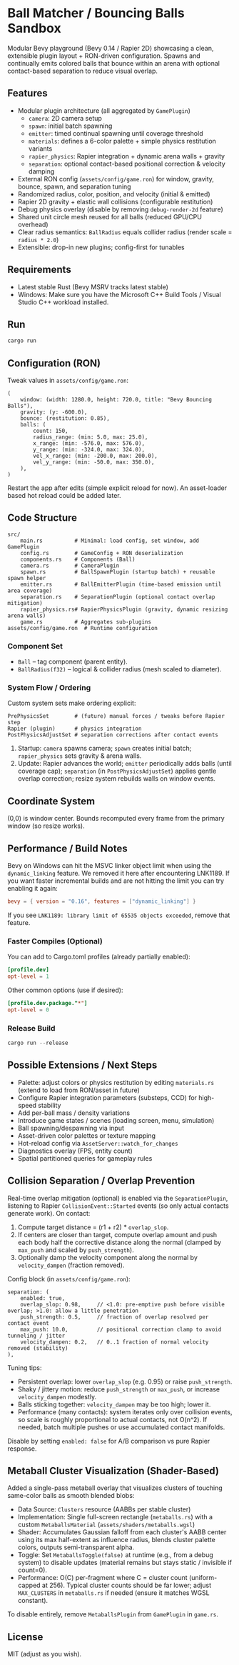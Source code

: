 # Ball Matcher / Bouncing Balls Sandbox

Modular Bevy playground (Bevy 0.14 / Rapier 2D) showcasing a clean, extensible plugin layout + RON-driven configuration. Spawns and continually emits colored balls that bounce within an arena with optional contact-based separation to reduce visual overlap.

## Features
- Modular plugin architecture (all aggregated by `GamePlugin`)
	- `camera`: 2D camera setup
	- `spawn`: initial batch spawning
	- `emitter`: timed continual spawning until coverage threshold
	- `materials`: defines a 6-color palette + simple physics restitution variants
	- `rapier_physics`: Rapier integration + dynamic arena walls + gravity
	- `separation`: optional contact-based positional correction & velocity damping
- External RON config (`assets/config/game.ron`) for window, gravity, bounce, spawn, and separation tuning
- Randomized radius, color, position, and velocity (initial & emitted)
- Rapier 2D gravity + elastic wall collisions (configurable restitution)
- Debug physics overlay (disable by removing `debug-render-2d` feature)
- Shared unit circle mesh reused for all balls (reduced GPU/CPU overhead)
- Clear radius semantics: `BallRadius` equals collider radius (render scale = `radius * 2.0`)
- Extensible: drop-in new plugins; config-first for tunables

## Requirements
- Latest stable Rust (Bevy MSRV tracks latest stable)  
- Windows: Make sure you have the Microsoft C++ Build Tools / Visual Studio C++ workload installed.

## Run
```powershell
cargo run
```

## Configuration (RON)
Tweak values in `assets/config/game.ron`:
```ron
(
	window: (width: 1280.0, height: 720.0, title: "Bevy Bouncing Balls"),
	gravity: (y: -600.0),
	bounce: (restitution: 0.85),
	balls: (
		count: 150,
		radius_range: (min: 5.0, max: 25.0),
		x_range: (min: -576.0, max: 576.0),
		y_range: (min: -324.0, max: 324.0),
		vel_x_range: (min: -200.0, max: 200.0),
		vel_y_range: (min: -50.0, max: 350.0),
	),
)
```
Restart the app after edits (simple explicit reload for now). An asset-loader based hot reload could be added later.

## Code Structure
```
src/
	main.rs          # Minimal: load config, set window, add GamePlugin
	config.rs        # GameConfig + RON deserialization
	components.rs    # Components (Ball)
	camera.rs        # CameraPlugin
	spawn.rs         # BallSpawnPlugin (startup batch) + reusable spawn helper
	emitter.rs       # BallEmitterPlugin (time-based emission until area coverage)
	separation.rs    # SeparationPlugin (optional contact overlap mitigation)
	rapier_physics.rs# RapierPhysicsPlugin (gravity, dynamic resizing arena walls)
	game.rs          # Aggregates sub-plugins
assets/config/game.ron  # Runtime configuration
```

### Component Set
- `Ball` – tag component (parent entity).
- `BallRadius(f32)` – logical & collider radius (mesh scaled to diameter). 

### System Flow / Ordering
Custom system sets make ordering explicit:
```
PrePhysicsSet        # (future) manual forces / tweaks before Rapier step
Rapier (plugin)      # physics integration
PostPhysicsAdjustSet # separation corrections after contact events
```
1. Startup: `camera` spawns camera; `spawn` creates initial batch; `rapier_physics` sets gravity & arena walls.
2. Update: Rapier advances the world; `emitter` periodically adds balls (until coverage cap); `separation` (in `PostPhysicsAdjustSet`) applies gentle overlap correction; resize system rebuilds walls on window events.

## Coordinate System
(0,0) is window center. Bounds recomputed every frame from the primary window (so resize works).

## Performance / Build Notes
Bevy on Windows can hit the MSVC linker object limit when using the `dynamic_linking` feature. We removed it here after encountering LNK1189. If you want faster incremental builds and are not hitting the limit you can try enabling it again:
```toml
bevy = { version = "0.16", features = ["dynamic_linking"] }
```
If you see `LNK1189: library limit of 65535 objects exceeded`, remove that feature.

### Faster Compiles (Optional)
You can add to Cargo.toml profiles (already partially enabled):
```toml
[profile.dev]
opt-level = 1
```
Other common options (use if desired):
```toml
[profile.dev.package."*"]
opt-level = 0
```

### Release Build
```powershell
cargo run --release
```

## Possible Extensions / Next Steps
- Palette: adjust colors or physics restitution by editing `materials.rs` (extend to load from RON/asset in future)
- Configure Rapier integration parameters (substeps, CCD) for high-speed stability
- Add per-ball mass / density variations
- Introduce game states / scenes (loading screen, menu, simulation)
- Ball spawning/despawning via input
- Asset-driven color palettes or texture mapping
- Hot-reload config via `AssetServer::watch_for_changes`
- Diagnostics overlay (FPS, entity count)
- Spatial partitioned queries for gameplay rules

## Collision Separation / Overlap Prevention
Real-time overlap mitigation (optional) is enabled via the `SeparationPlugin`, listening to Rapier `CollisionEvent::Started` events (so only actual contacts generate work). On contact:

1. Compute target distance = (r1 + r2) * `overlap_slop`.
2. If centers are closer than target, compute overlap amount and push each body half the corrective distance along the normal (clamped by `max_push` and scaled by `push_strength`).
3. Optionally damp the velocity component along the normal by `velocity_dampen` (fraction removed).

Config block (in `assets/config/game.ron`):
```ron
separation: (
	enabled: true,
	overlap_slop: 0.98,     // <1.0: pre-emptive push before visible overlap; >1.0: allow a little penetration
	push_strength: 0.5,     // fraction of overlap resolved per contact event
	max_push: 10.0,         // positional correction clamp to avoid tunneling / jitter
	velocity_dampen: 0.2,   // 0..1 fraction of normal velocity removed (stability)
),
```

Tuning tips:
- Persistent overlap: lower `overlap_slop` (e.g. 0.95) or raise `push_strength`.
- Shaky / jittery motion: reduce `push_strength` or `max_push`, or increase `velocity_dampen` modestly.
- Balls sticking together: `velocity_dampen` may be too high; lower it.
- Performance (many contacts): system iterates only over collision events, so scale is roughly proportional to actual contacts, not O(n^2). If needed, batch multiple pushes or use accumulated contact manifolds.

Disable by setting `enabled: false` for A/B comparison vs pure Rapier response.

## Metaball Cluster Visualization (Shader-Based)

Added a single-pass metaball overlay that visualizes clusters of touching same-color balls as smooth blended blobs:

- Data Source: `Clusters` resource (AABBs per stable cluster)
- Implementation: Single full-screen rectangle (`metaballs.rs`) with a custom `MetaballsMaterial` (`assets/shaders/metaballs.wgsl`)
- Shader: Accumulates Gaussian falloff from each cluster's AABB center using its max half-extent as influence radius, blends cluster palette colors, outputs semi-transparent alpha.
- Toggle: Set `MetaballsToggle(false)` at runtime (e.g., from a debug system) to disable updates (material remains but stays static / invisible if count=0).
- Performance: O(C) per-fragment where C = cluster count (uniform-capped at 256). Typical cluster counts should be far lower; adjust `MAX_CLUSTERS` in `metaballs.rs` if needed (ensure it matches WGSL constant).

To disable entirely, remove `MetaballsPlugin` from `GamePlugin` in `game.rs`.

## License
MIT (adjust as you wish).
